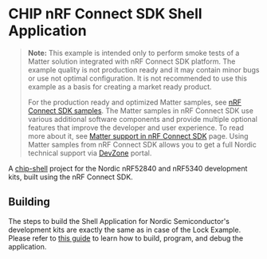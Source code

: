 ﻿# CHIP nRF Connect SDK Shell Application

> **Note:** This example is intended only to perform smoke tests of a Matter
> solution integrated with nRF Connect SDK platform. The example quality is not
> production ready and it may contain minor bugs or use not optimal
> configuration. It is not recommended to use this example as a basis for
> creating a market ready product.
>
> For the production ready and optimized Matter samples, see
> [nRF Connect SDK samples](https://docs.nordicsemi.com/bundle/ncs-latest/page/nrf/samples/matter.html).
> The Matter samples in nRF Connect SDK use various additional software
> components and provide multiple optional features that improve the developer
> and user experience. To read more about it, see
> [Matter support in nRF Connect SDK](https://docs.nordicsemi.com/bundle/ncs-latest/page/nrf/protocols/matter/index.html#ug-matter)
> page. Using Matter samples from nRF Connect SDK allows you to get a full
> Nordic technical support via [DevZone](https://devzone.nordicsemi.com/)
> portal.

A [chip-shell](https://github.com/project-chip/connectedhomeip/blob/master/README.md) project for the Nordic nRF52840 and nRF5340
development kits, built using the nRF Connect SDK.

## Building

The steps to build the Shell Application for Nordic Semiconductor's development
kits are exactly the same as in case of the Lock Example. Please refer to
[this guide](../../lock-app/nrfconnect/README.md) to learn how to build,
program, and debug the application.
